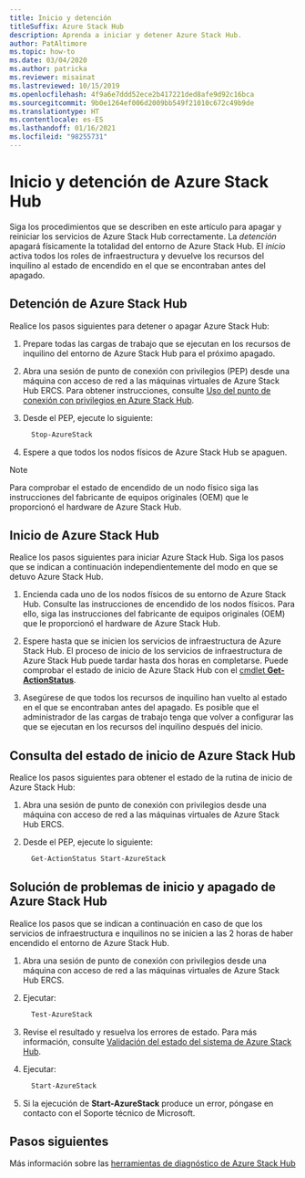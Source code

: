```yaml
---
title: Inicio y detención
titleSuffix: Azure Stack Hub
description: Aprenda a iniciar y detener Azure Stack Hub.
author: PatAltimore
ms.topic: how-to
ms.date: 03/04/2020
ms.author: patricka
ms.reviewer: misainat
ms.lastreviewed: 10/15/2019
ms.openlocfilehash: 4f9a6e7ddd52ece2b417221ded8afe9d92c16bca
ms.sourcegitcommit: 9b0e1264ef006d2009bb549f21010c672c49b9de
ms.translationtype: HT
ms.contentlocale: es-ES
ms.lasthandoff: 01/16/2021
ms.locfileid: "98255731"
---
```

# <a name="start-and-stop-azure-stack-hub"></a>Inicio y detención de Azure Stack Hub

Siga los procedimientos que se describen en este artículo para apagar y reiniciar los servicios de Azure Stack Hub correctamente. La *detención* apagará físicamente la totalidad del entorno de Azure Stack Hub. El *inicio* activa todos los roles de infraestructura y devuelve los recursos del inquilino al estado de encendido en el que se encontraban antes del apagado.

## <a name="stop-azure-stack-hub"></a>Detención de Azure Stack Hub

Realice los pasos siguientes para detener o apagar Azure Stack Hub:

1. Prepare todas las cargas de trabajo que se ejecutan en los recursos de inquilino del entorno de Azure Stack Hub para el próximo apagado.

2. Abra una sesión de punto de conexión con privilegios (PEP) desde una máquina con acceso de red a las máquinas virtuales de Azure Stack Hub ERCS. Para obtener instrucciones, consulte [Uso del punto de conexión con privilegios en Azure Stack Hub](azure-stack-privileged-endpoint.md).

3. Desde el PEP, ejecute lo siguiente:

    ```powershell
      Stop-AzureStack
    ```

4. Espere a que todos los nodos físicos de Azure Stack Hub se apaguen.

> [!Note]
> Para comprobar el estado de encendido de un nodo físico siga las instrucciones del fabricante de equipos originales (OEM) que le proporcionó el hardware de Azure Stack Hub.

## <a name="start-azure-stack-hub"></a>Inicio de Azure Stack Hub

Realice los pasos siguientes para iniciar Azure Stack Hub. Siga los pasos que se indican a continuación independientemente del modo en que se detuvo Azure Stack Hub.

1. Encienda cada uno de los nodos físicos de su entorno de Azure Stack Hub. Consulte las instrucciones de encendido de los nodos físicos. Para ello, siga las instrucciones del fabricante de equipos originales (OEM) que le proporcionó el hardware de Azure Stack Hub.

2. Espere hasta que se inicien los servicios de infraestructura de Azure Stack Hub. El proceso de inicio de los servicios de infraestructura de Azure Stack Hub puede tardar hasta dos horas en completarse. Puede comprobar el estado de inicio de Azure Stack Hub con el [cmdlet **Get-ActionStatus**](#get-the-startup-status-for-azure-stack-hub).

3. Asegúrese de que todos los recursos de inquilino han vuelto al estado en el que se encontraban antes del apagado. Es posible que el administrador de las cargas de trabajo tenga que volver a configurar las que se ejecutan en los recursos del inquilino después del inicio.

## <a name="get-the-startup-status-for-azure-stack-hub"></a>Consulta del estado de inicio de Azure Stack Hub

Realice los pasos siguientes para obtener el estado de la rutina de inicio de Azure Stack Hub:

1. Abra una sesión de punto de conexión con privilegios desde una máquina con acceso de red a las máquinas virtuales de Azure Stack Hub ERCS.

2. Desde el PEP, ejecute lo siguiente:

    ```powershell
      Get-ActionStatus Start-AzureStack
    ```

## <a name="troubleshoot-startup-and-shutdown-of-azure-stack-hub"></a>Solución de problemas de inicio y apagado de Azure Stack Hub

Realice los pasos que se indican a continuación en caso de que los servicios de infraestructura e inquilinos no se inicien a las 2 horas de haber encendido el entorno de Azure Stack Hub.

1. Abra una sesión de punto de conexión con privilegios desde una máquina con acceso de red a las máquinas virtuales de Azure Stack Hub ERCS.

2. Ejecutar:

    ```powershell
      Test-AzureStack
      ```

3. Revise el resultado y resuelva los errores de estado. Para más información, consulte [Validación del estado del sistema de Azure Stack Hub](azure-stack-diagnostic-test.md).

4. Ejecutar:

    ```powershell
      Start-AzureStack
    ```

5. Si la ejecución de **Start-AzureStack** produce un error, póngase en contacto con el Soporte técnico de Microsoft.

## <a name="next-steps"></a>Pasos siguientes

Más información sobre las [herramientas de diagnóstico de Azure Stack Hub](./diagnostic-log-collection.md)